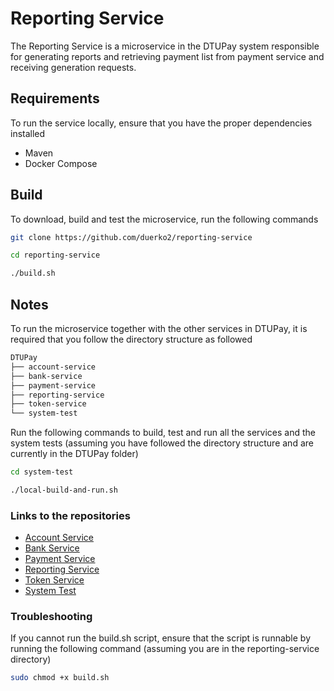 # Reporting Service
The Reporting Service is a microservice in the DTUPay system responsible for generating reports and retrieving payment list from payment service and receiving generation requests.

## Requirements
To run the service locally, ensure that you have the proper dependencies installed
* Maven
* Docker Compose

## Build
To download, build and test the microservice, run the following commands

```Bash
git clone https://github.com/duerko2/reporting-service
```
```Bash
cd reporting-service
```
```Bash
./build.sh
```

## Notes
To run the microservice together with the other services in DTUPay, it is required that you follow the directory structure as followed

```Bash
DTUPay
├── account-service 
├── bank-service
├── payment-service
├── reporting-service
├── token-service
└── system-test
```

Run the following commands to build, test and run all the services and the system tests (assuming you have followed the directory structure and are currently in the DTUPay folder)
```Bash
cd system-test
```

```Bash
./local-build-and-run.sh
```


### Links to the repositories
* [Account Service](https://github.com/duerko2/account-service)
* [Bank Service](https://github.com/duerko2/account-service)
* [Payment Service](https://github.com/duerko2/account-service)
* [Reporting Service](https://github.com/duerko2/account-service)
* [Token Service](https://github.com/duerko2/account-service)
* [System Test](https://github.com/duerko2/account-service)


### Troubleshooting
If you cannot run the build.sh script, ensure that the script is runnable by running the following command (assuming you are in the reporting-service directory)
```Bash
sudo chmod +x build.sh
```
